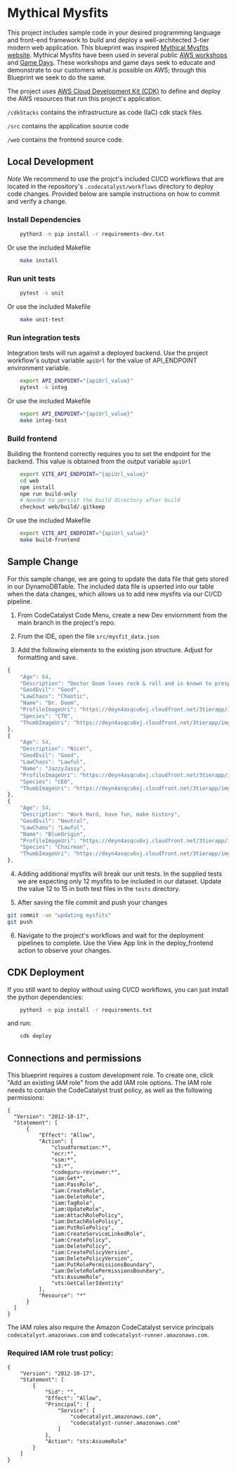 # Mythical Mysfits

This project includes sample code in your desired programming language and front-end framework to build and deploy a well-architected 3-tier modern web application.  This blueprint was inspired [Mythical Mysfits website](https://mythicalmysfits.com/). Mythical Mysfits have been used in several public [AWS workshops](https://workshops.aws/) and [Game Days](https://aws.amazon.com/gameday/).  These workshops and game days seek to educate and demonstrate to our customers what is possible on AWS; through this Blueprint we seek to do the same.  

The project uses [AWS Cloud Development Kit (CDK)](https://aws.amazon.com/cdk/) to define and deploy the AWS resources that run this project's application.  

`/cdkStacks` contains the infrastructure as code (IaC) cdk stack files.

`/src` contains the application source code

`/web` contains the frontend source code.  

## Local Development

*Note*
We recommend to use the projct's included CI/CD workflows that are located in the repository's `.codecatalyst/workflows` directory to deploy code changes.  Provided below are sample instructions on how to commit and verify a change.  

### Install Dependencies

```bash
    python3 -m pip install -r requirements-dev.txt
```

Or use the included Makefile

```bash
    make install
```

### Run unit tests

```bash
    pytest -k unit
```

Or use the included Makefile

```bash
    make unit-test
```

### Run integration tests

Integration tests will run against a deployed backend.  Use the project workflow's output variable `apiUrl` for the value of API_ENDPOINT environment variable.

```bash
    export API_ENDPOINT="{apiUrl_value}"
    pytest -k integ
```

Or use the included Makefile

```bash
    export API_ENDPOINT="{apiUrl_value}"
    make integ-test
```

### Build frontend

Building the frontend correctly requires you to set the endpoint for the backend.  This value is obtained from the output variable `apiUrl`

```bash 
    export VITE_API_ENDPOINT="{apiUrl_value}"
    cd web
    npm install
    npm run build-only
    # Needed to persist the build directory after build
    checkout web/build/.gitkeep
```

Or use the included Makefile

```bash
    export VITE_API_ENDPOINT="{apiUrl_value}"
    make build-frontend
```

## Sample Change

For this sample change, we are going to update the data file that gets stored in our DynamoDBTable.  The included data file is upserted into our table when the data changes, which allows us to add new mysfits via our CI/CD pipeline.  

1) From CodeCatalyst Code Menu, create a new Dev enviornment from the main branch in the project's repo.

2) From the IDE, open the file `src/mysfit_data.json`

3) Add the following elements to the existing json structure.  Adjust for formatting and save.  

```javascript
{  
    "Age": 64,
    "Description": "Doctor Doom loves rock & roll and is known to prespire under the bright lights.  His motto is 'Everything fails all the time!",
    "GoodEvil": "Good",
    "LawChaos": "Chaotic",
    "Name": "Dr. Doom",
    "ProfileImageUri": "https://deyn4asqcu6xj.cloudfront.net/3tierapp/img/doctor_doom.png",
    "Species": "CTO",
    "ThumbImageUri": "https://deyn4asqcu6xj.cloudfront.net/3tierapp/img/doctor_doom.png"    
},
{
    "Age": 54,
    "Description": "Nice!",
    "GoodEvil": "Good",
    "LawChaos": "Lawful",
    "Name": "JazzyJassy",
    "ProfileImageUri": "https://deyn4asqcu6xj.cloudfront.net/3tierapp/img/jazzy_jassy.png",
    "Species": "CEO",
    "ThumbImageUri": "https://deyn4asqcu6xj.cloudfront.net/3tierapp/img/jazzy_jassy.png"    
},
{
    "Age": 54,
    "Description": "Work Hard, have fun, make history",
    "GoodEvil": "Neutral",
    "LawChaos": "Lawful",
    "Name": "BlueOrigin",
    "ProfileImageUri": "https://deyn4asqcu6xj.cloudfront.net/3tierapp/img/blue_origin.png",
    "Species": "Chairman",
    "ThumbImageUri": "https://deyn4asqcu6xj.cloudfront.net/3tierapp/img/blue_origin.png"    
},
```
4) Adding additional mysfits will break our unit tests.  In the supplied tests we are expecting only 12 mysfits to be included in our dataset.  Update the value 12 to 15 in both test files in the `tests` directory.

5) After saving the file commit and push your changes
```bash
git commit -am "updating mysfits"
git push
```

6) Navigate to the project's workflows and wait for the deployment pipelines to complete.  Use the View App link in the deploy_frontend action to observe your changes. 

## CDK Deployment
If you still want to deploy without using CI/CD workflows, you can just install the python dependencies:
```bash
    python3 -m pip install -r requirements.txt
```
and run:
```bash
    cdk deploy
```

## Connections and permissions

This blueprint requires a custom development role.  To create one, click "Add an existing IAM role" from the add IAM role options. The IAM role needs to contain the CodeCatalyst trust policy, as well as the following permissions:

```
{
  "Version": "2012-10-17",
  "Statement": [
      {
          "Effect": "Allow",
          "Action": [
              "cloudformation:*",
              "ecr:*",
              "ssm:*",
              "s3:*",
              "codeguru-reviewer:*",
              "iam:Get*",
              "iam:PassRole",
              "iam:CreateRole",
              "iam:DeleteRole",
              "iam:TagRole",
              "iam:UpdateRole",
              "iam:AttachRolePolicy",
              "iam:DetachRolePolicy",
              "iam:PutRolePolicy",
              "iam:CreateServiceLinkedRole",
              "iam:CreatePolicy",
              "iam:DeletePolicy",
              "iam:CreatePolicyVersion",
              "iam:DeletePolicyVersion",
              "iam:PutRolePermissionsBoundary",
              "iam:DeleteRolePermissionsBoundary",
              "sts:AssumeRole",
              "sts:GetCallerIdentity"
          ],
          "Resource": "*"
      }
  ]
}
```

The IAM roles also require the Amazon CodeCatalyst service principals `codecatalyst.amazonaws.com` and `codecatalyst-runner.amazonaws.com`.

### Required IAM role trust policy:

```
{
    "Version": "2012-10-17",
    "Statement": [
        {
            "Sid": "",
            "Effect": "Allow",
            "Principal": {
                "Service": [
                    "codecatalyst.amazonaws.com",
                    "codecatalyst-runner.amazonaws.com"
                ]
            },
            "Action": "sts:AssumeRole"
        }
    ]
}
```
